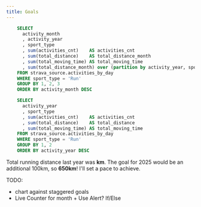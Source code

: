```yaml
---
title: Goals
---
```


```sql all_activities_by_month
    SELECT 
      activity_month
      , activity_year
      , sport_type
      , sum(activities_cnt)    AS activities_cnt
      , sum(total_distance)    AS total_distance_month
      , sum(total_moving_time) AS total_moving_time
      , sum(total_distance_month) over (partition by activity_year, sport_type) AS total_distance_year
    FROM strava_source.activities_by_day
    WHERE sport_type = 'Run'
    GROUP BY 1, 2, 3
    ORDER BY activity_month DESC
```
```sql all_activities_by_year
    SELECT 
      activity_year
      , sport_type
      , sum(activities_cnt)    AS activities_cnt
      , sum(total_distance)    AS total_distance
      , sum(total_moving_time) AS total_moving_time
    FROM strava_source.activities_by_day
    WHERE sport_type = 'Run'
    GROUP BY 1, 2
    ORDER BY activity_year DESC
```

<BigValue 
  data={all_activities_by_month}
  link=index
  value=total_distance_month
  sparkline=activity_month
  comparison=total_distance_month
  comparisonFmt=pct1
  comparisonTitle="vs. Last Month"
/>

<BigValue 
  data={all_activities_by_year}
  value=total_distance
  sparkline=activity_year
  comparison=total_distance
  comparisonFmt=pct
  comparisonTitle="vs. Last Year"
/> 

[//]: # (TODO: Fix comparison for BigValues)
Total running distance last year was <b><Value 
    data={all_activities_by_year}
    column=total_distance 
    row=0
    color="#85BB65"
/>km</b>. The goal for 2025 would be an additional 100km, so <b>650km</b>! I'll set a pace to achieve.

TODO:
- chart against staggered goals
- Live Counter for month  + Use Alert? If/Else